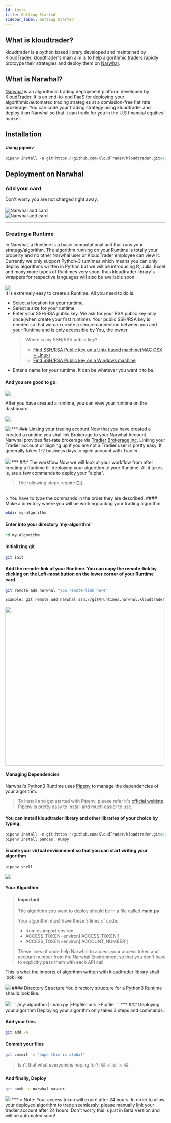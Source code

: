 ```yaml
---
id: intro
title: Getting Started
sidebar_label: Getting Started
---
```


## What is kloudtrader?
kloudtrader is a python based library developed and maintained by [KloudTrader](https://kloudtrader.com). kloudtrader's main aim is to help algorithmic traders rapidly protoype their strategies and deploy them on [Narwhal](https://kloudtrader.com/narwhal). 

## What is Narwhal?
[Narwhal](https://kloudtrader.com/narwhal) is an algorithmic trading deployment platform developed by [KloudTrader](https://kloudtrader.com). It is an end-to-end PaaS for deploying your algorithmic/automated trading strategies at a comission-free flat rate brokerage. You can code your trading strategy using kloudtrader and deploy it on Narwhal so that it can trade for you in the U.S financial equities' market.


## Installation

#### Using pipenv 
```python
pipenv install -e git+https://github.com/KloudTrader/kloudtrader.git#egg=kloudtrader
```

## Deployment on Narwhal


### Add your card
Don't worry you are not charged right away.<br><br>
<img src="https://raw.githubusercontent.com/KloudTrader/kloudtrader-docs/master/website/static/img/add_card.png" widht="100" alt="Narwhal add card">
<br>
<img src="https://raw.githubusercontent.com/KloudTrader/kloudtrader-docs/master/website/static/img/add_card2.png" widht="100" alt="Narwhal add card">
***
### Creating a Runtime
In Narwhal, a Runtime is a basic computational unit that runs your strategy/algorithm. The algorithm running on your Runtime is totally your property and no other Narwhal user or KloudTrader employee can view it. Currently we only support Python-3 runtimes which means you can only deploy algorithms written in Python but we will be introducing R, Julia, Excel and many more types of Runtimes very soon, thus kloudtrader library's wrappers for respective languages will also be available soon.<br><br>
<img src="https://raw.githubusercontent.com/KloudTrader/kloudtrader-docs/master/website/static/img/create_runtime1.png" /> <br>
It is extremely easy to create a Runtime. All you need to do is:
* Select a location for your runtime.
* Select a size for your runtime. <br>
* Enter your SSH/RSA public key. We ask for your RSA public key only once(when create your first runtime). Your public SSH/RSA key is needed so that we can create a secure connection between you and your Runtime and is only accessible by You, the owner.<br>
  > Where is my SSH/RSA public key?<br>
  >* [Find SSH/RSA Public key on a Unix based machine(MAC OSX + Linux)](https://stackoverflow.com/questions/3828164/how-do-i-access-my-ssh-public-key)
  >* [Find SSH/RSA Public key on a Windows machine](https://www.codeenigma.com/host/faq/how-do-i-create-ssh-public-key-windows-pc)<br>
* Enter a name for your runtime. It can be whatever you want it to be. <br>
#### And you are good to go.
<img src="https://raw.githubusercontent.com/KloudTrader/kloudtrader-docs/master/website/static/img/create_runtime2.png" /> 


After you have created a runtime, you can view your runtime on the dashboard.<br><br>
<img align="left" src="https://raw.githubusercontent.com/KloudTrader/kloudtrader-docs/master/website/static/img/after_runtime1.jpg" />

<br>

<img align="left" src="https://raw.githubusercontent.com/KloudTrader/kloudtrader-docs/master/website/static/img/after_runtime2.jpg" />
***
### Linking your trading account
Now that you have created a created a runtime you shal link Brokerage to your Narwhal Account. 
Narwhal provides flat-rate brokerage via <a href="https://tradier.com/" target="blank">Tradier Brokerage Inc.</a>
Linking your Tradier account or Signing up if you are not a Tradier user is pretty easy. It generally takes 1-2 business days to open account with Tradier.<br><br>
<img src="https://raw.githubusercontent.com/KloudTrader/kloudtrader-docs/master/website/static/img/link-tradier.gif" />
***
### The workflow
Now we will look at your workflow from after creating a Runtime till deploying your algorithm to your Runtime. All it takes is, are a few commands to deploy your "alpha".

> The following steps require <a href="https://git-scm.com/" target="blank">Git</a>
<br>
> You have to type the commands in the order they are described.
#### Make a directory where you will be working/coding your trading algorithm.
  
```bash
mkdir my-algorithm
```
#### Enter into your directory 'my-algorithm'
```bash
cd my-algorithm
```
#### Initializing git
```bash
git init
```
#### Add the remote-link of your Runtime. You can copy the remote-link by clicking on the Left-most button on the lower corner of your Runtime card.
```bash
git remote add narwhal "you remote-link here"

Example: git remote add narwhal ssh://git@runtimes.narwhal.kloudtrader.com:10022/15/proud-snowflake-s9sx.git
```
<img height="500" src="https://raw.githubusercontent.com/KloudTrader/kloudtrader-docs/master/website/static/img/copy-remote.png"/>

#### Managing Dependencies
Narwhal's Python3 Runtime uses <a href="https://pipenv.readthedocs.io/en/latest/">Pipenv</a> to manage the dependencies of your algorithm. 
> To install and get started with Pipenv, please refer it's <a href="https://pipenv.readthedocs.io/en/latest/">official webiste</a>. Pipenv is pretty easy to install and much easier to use.
#### You can install kloudtrader library and other libraries of your choice by typing:
```python
pipenv install -e git+https://github.com/KloudTrader/kloudtrader.git#egg=kloudtrader
pipenv install pandas, numpy
```
#### Enable your virtual environment so that you can start writing your algorithm
```python
pipenv shell
```
<img src="https://raw.githubusercontent.com/KloudTrader/kloudtrader-docs/master/website/static/img/workflow.png"/>

#### Your Algorithm
> #### Important
> 
> The algorithm you want to deploy should be in a file called **main.py**
> 
> Your algorithm must have these 3 lines of code:
> * from os import environ
> * ACCESS_TOKEN=environ['ACCESS_TOKEN']
> * ACCESS_TOKEN=environ['ACCOUNT_NUMBER']
>
> These lines of code help Narwhal to access your access token and account number from the Narwhal Environment so that you don't have to explicitly pass them with each API call. 

This is what the imports of algorithm written with kloudtrader library shall look like:

<img src="https://raw.githubusercontent.com/KloudTrader/kloudtrader-docs/master/website/static/img/mainpy.png"/>
#### Directory Structure
You directory structure for a Python3 Runtime should look like:<br><br>
<img src="https://raw.githubusercontent.com/KloudTrader/kloudtrader-docs/master/website/static/img/structure.png"/>
```
/my-algorithm
   |-main.py
   |-Pipfile.lock
   |-Pipfile
```
***
### Deploying your algorithm
Deploying your algorithm only takes 3 steps and commands.

#### Add your files
```bash
git add -A
```
#### Commit your files
```bash
git commit -m "hope this is alpha!"
```
> Isn't that what everyone is hoping for?! 😄 📈 📊 📉 😄 
#### And finally, Deploy
```bash
git push -u narwhal master
``` 
<img src="https://raw.githubusercontent.com/KloudTrader/kloudtrader-docs/master/website/static/img/deploy.png"/> 
***
> Note: Your access token will expire after 24 hours. In order to allow your deployed algorithm to trade seemlessly, please manually link your tradier account after 24 hours. Don't worry this is just in Beta Version and will be automated soon!        
